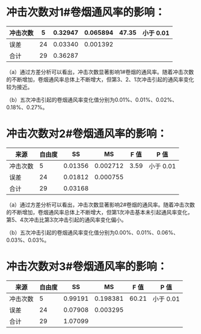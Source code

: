 # 冲击次数对1#卷烟通风率的影响：

|冲击次数|5|0.32947|0.065894|47.35|小于 0.01|
|---|---|---|---|---|---|
|误差|24|0.03340|0.001392| | |
|合计|29|0.36287| | | |

（a）通过方差分析可以看出，冲击次数显著影响1#卷烟的通风率。随着冲击次数的不断增加，卷烟通风率总体上不断增大，但第3、2、1次冲击引起的通风率变化较为接近。

（b）五次冲击引起的卷烟通风率变化值分别为0.01%、0.01%、0.02%、0.18%、0.27%。

# 冲击次数对2#卷烟通风率的影响：

|来源|自由度|SS|MS|F 值|P 值|
|---|---|---|---|---|---|
|冲击次数|5|0.01356|0.002712|3.59|小于 0.01|
|误差|24|0.01812|0.000755| | |
|合计|29|0.03168| | | |

（a）通过方差分析可以看出，冲击次数显著影响2#卷烟的通风率。随着冲击次数的不断增加，卷烟通风率总体上不断增大，但第1次冲击基本未引起通风率变化，第5、4次冲击比第3次冲击引起的通风率变化偏小。

（b）五次冲击引起的卷烟通风率变化值分别为0.00%、0.01%、0.06%、0.03%、0.03%。

# 冲击次数对3#卷烟通风率的影响：

|来源|自由度|SS|MS|F 值|P 值|
|---|---|---|---|---|---|
|冲击次数|5|0.99191|0.198381|60.21|小于 0.01|
|误差|24|0.07908|0.003295| | |
|合计|29|1.07099| | | |